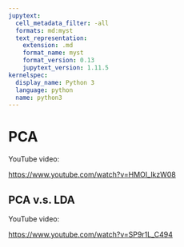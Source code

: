 ```yaml
---
jupytext:
  cell_metadata_filter: -all
  formats: md:myst
  text_representation:
    extension: .md
    format_name: myst
    format_version: 0.13
    jupytext_version: 1.11.5
kernelspec:
  display_name: Python 3
  language: python
  name: python3
---
```


# PCA

YouTube video:

https://www.youtube.com/watch?v=HMOI_lkzW08


## PCA v.s. LDA

YouTube video:

https://www.youtube.com/watch?v=SP9r1L_C494

